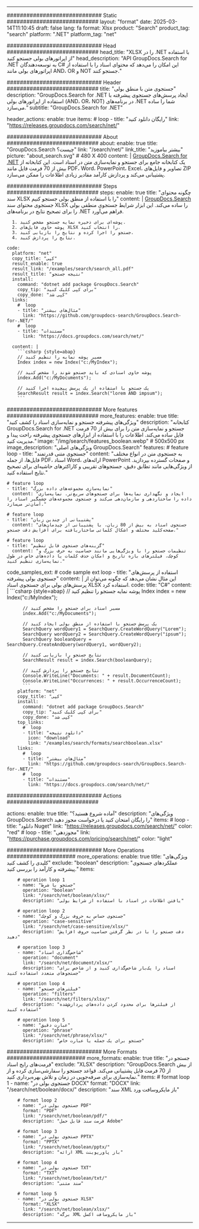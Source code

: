 
---
############################# Static ############################
layout: "format"
date:  2025-03-14T11:10:45
draft: false
lang: fa
format: Xlsx
product: "Search"
product_tag: "search"
platform: ".NET"
platform_tag: "net"

############################# Head ############################
head_title: "XLSX را در .NET با استفاده از اپراتورهای بولی جستجو کنید"
head_description: "API GroupDocs.Search for .NET به توسعه‌دهندگان C# این امکان را می‌دهد که محتوای اسناد را با استفاده از اپراتورهای بولی مانند AND، OR و NOT جستجو کنند."

############################# Header ############################
title: "جستجوی متن با منطق بولی" 
description: "GroupDocs.Search for .NET ایجاد پرسش‌های جستجوی پیشرفته با استفاده از اپراتورهای بولی (AND، OR، NOT) در برنامه‌های .NET شما را ساده می‌سازد."
subtitle: "GroupDocs.Search for .NET" 

header_actions:
  enable: true
  items:
    #  loop
    - title: "رایگان دانلود کنید"
      link: "https://releases.groupdocs.com/search/net/"
      
############################# About ############################
about:
    enable: true
    title: "GroupDocs.Search چیست؟"
    link: "/search/net/"
    link_title: "بیشتر بیاموزید"
    picture: "about_search.svg" # 480 X 400
    content: |
       [GroupDocs.Search for .NET](/search/net/) یک کتابخانه جامع برای جستجو و نمایه‌سازی متن در اسناد است. این کتابخانه از بیش از 70 فرمت فایل مانند PDF، Word، PowerPoint، Excel، تصاویر و فایل‌های ZIP پشتیبانی می‌کند و پردازش کارآمد مقادیر زیادی اطلاعات را ممکن می‌سازد.

############################# Steps ############################
steps:
    enable: true
    title: "چگونه محتوای سند XLSX را با استفاده از منطق بولی جستجو کنیم"
    content: |
      [GroupDocs.Search](/search/net/) جستجوی محتوای سند XLSX را ساده می‌کند. این ابزار شرایط جستجوی منطقی بولی را برای تصحیح نتایج در برنامه‌های .NET فراهم می‌آورد.
      
      1. پوشه‌ای برای ذخیره نمایه جستجو مشخص کنید.
      2. پوشه حاوی فایل‌های XLSX را انتخاب کنید.
      3. جستجو را اجرا کرده و نتایج را بازیابی کنید.
      4. نتایج را پردازش کنید.
   
    code:
      platform: "net"
      copy_title: "کپی"
      result_enable: true
      result_link: "/examples/search/search_all.pdf"
      result_title: "نتیجه جستجو"
      install:
        command: "dotnet add package GroupDocs.Search"
        copy_tip: "برای کپی کلیک کنید"
        copy_done: "کپی شد"
      links:
        #  loop
        - title: "مثال‌های بیشتر"
          link: "https://github.com/groupdocs-search/GroupDocs.Search-for-.NET/"
        #  loop
        - title: "مستندات"
          link: "https://docs.groupdocs.com/search/net/"
          
      content: |
        ```csharp {style=abap}
        // مسیر پوشه نمایه را تنظیم کنید
        Index index = new Index("c:/MyIndex");

        // پوشه حاوی اسنادی که باید جستجو شوند را مشخص کنید
        index.Add("c:/MyDocuments");

        // یک جستجو با استفاده از یک پرسش پیچیده اجرا کنید
        SearchResult result = index.Search("lorem AND impsum");
        ```            

############################# More features ############################
more_features:
  enable: true
  title: "ویژگی‌های پیشرفته جستجو و نمایه‌سازی اسناد را کشف کنید"
  description: "کتابخانه GroupDocs.Search for .NET جستجو و نمایه‌سازی متن را برای بیش از 70 فرمت فایل ساده می‌کند. اطلاعات را با استفاده از ابزارهای جستجوی پیشرفته راحت پیدا و مدیریت کنید."
  image: "/img/search/features_boolean.webp" # 500x500 px
  image_description: "ویژگی‌های اصلی GroupDocs.Search"
  features:
    # feature loop
    - title: "جستجوی متنی قدرتمند"
      content: "به جستجوی متن در انواع مختلف فایل‌ها، از جمله PDF، اسناد Word، ارائه‌های PowerPoint و صفحات گسترده بپردازید. از ویژگی‌هایی مانند تطابق دقیق، جستجوهای تقریبی و کاراکترهای حاشیه‌ای برای تصحیح نتایج استفاده کنید."

    # feature loop
    - title: "نمایه‌سازی مجموعه‌های داده بزرگ"
      content: "ایجاد و نگهداری نمایه‌ها برای جستجوهای سریع‌تر. نمایه‌سازی داده را ساختاردهی و سازمان‌دهی می‌کند و جستجوی مجموعه‌های چشمگیر اسناد را آسان‌تر می‌سازد."

    # feature loop
    - title: "پشتیبانی از چندین زبان"
      content: "جستجوی اسناد به بیش از 80 زبان، با پشتیبانی از چیدمان‌های صفحه‌کلید مختلف و اشکال کلماتی ساختاریافته برای افزایش دقت جستجو."

    # feature loop
    - title: "گزینه‌های جستجوی قابل تنظیم"
      content: "تنظیمات جستجو را با ویژگی‌هایی مانند حساسیت به حرف بزرگ و کوچک، فیلترهای بازه تاریخ و امکان حذف کلمات یا داده‌های خاص در طول نمایه‌سازی تنظیم کنید."
      
  code_samples_ext:
    # code sample ext loop
    - title: "استفاده از پرسش‌های جستجوی بولی پیشرفته"
      content: |
        این مثال نشان می‌دهد که چگونه می‌توان از پرسش‌های بولی برای جستجوی اسناد XLSX استفاده کرد.
      code:
        title: "C#"
        content: |
          ```csharp {style=abap}
          // پوشه نمایه جستجو را تنظیم کنید
          Index index = new Index("c:/MyIndex");
              
          // مسیر اسناد برای جستجو را مشخص کنید
          index.Add("c:/MyDocuments");

          // یک پرسش جستجو با استفاده از منطق بولی ایجاد کنید
          SearchQuery wordQuery1 = SearchQuery.CreateWordQuery("Lorem");
          SearchQuery wordQuery2 = SearchQuery.CreateWordQuery("ipsum");
          SearchQuery booleanQuery = SearchQuery.CreateAndQuery(wordQuery1, wordQuery2);

          // نتایج جستجو را بازیابی کنید
          SearchResult result = index.Search(booleanQuery);
          
          // نتایج جستجو را پردازش کنید
          Console.WriteLine("Documents: " + result.DocumentCount);
          Console.WriteLine("Occurrences: " + result.OccurrenceCount);
          ```
        platform: "net"
        copy_title: "کپی"
        install:
          command: "dotnet add package GroupDocs.Search"
          copy_tip: "برای کپی کلیک کنید"
          copy_done: "کپی شد"
        top_links:
          #  loop
          - title: "دانلود نتیجه"
            icon: "download"
            link: "/examples/search/formats/searchboolean.xlsx"
        links:
          #  loop
          - title: "مثال‌های بیشتر"
            link: "https://github.com/groupdocs-search/GroupDocs.Search-for-.NET/"
          #  loop
          - title: "مستندات"
            link: "https://docs.groupdocs.com/search/net/"
            

            


############################# Actions ############################

actions:
  enable: true
  title: "آماده شروع هستید؟"
  description: "ویژگی‌های GroupDocs.Search را رایگان امتحان کنید یا درخواست مجوز دهید"
  items:
    #  loop
    - title: "دانلود Nuget"
      link: "https://releases.groupdocs.com/search/net/"
      color: "red"
        #  loop
    - title: "مجوزدهی"
      link: "https://purchase.groupdocs.com/pricing/search/net/"
      color: "light"


############################# More Operations #####################
more_operations:
    enable: true
    title: "ویژگی‌های کلیدی را کشف کنید"
    exclude: "boolean"
    description: "عملکردهای جستجوی پیشرفته و کارآمد را بررسی کنید."
    items: 
          
        # operation loop 1
        - name: "جستجو با شرط"
          operation: "boolean"
          link: "/search/net/boolean/xlsx/"
          description: "یافتن اطلاعات در اسناد با استفاده از شرایط بولی"

        # operation loop 2
        - name: "جستجوی حساس به حروف بزرگ و کوچک"
          operation: "case-sensitive"
          link: "/search/net/case-sensitive/xlsx/"
          description: "دقت جستجو را با در نظر گرفتن حساسیت حروف افزایش دهید"

        # operation loop 3
        - name: "شاخص‌گذاری اسناد"
          operation: "document"
          link: "/search/net/document/xlsx/"
          description: "اسناد را یک‌بار شاخص‌گذاری کنید و از شاخص برای جستجوهای متعدد استفاده کنید"

        # operation loop 4
        - name: "فیلترهای جستجو"
          operation: "filters"
          link: "/search/net/filters/xlsx/"
          description: "از فیلترها برای محدود کردن داده‌های پردازش‌شده استفاده کنید"

        # operation loop 5
        - name: "عبارت دقیق"
          operation: "phrase"
          link: "/search/net/phrase/xlsx/"
          description: "جستجو برای یک جمله یا عبارت خاص"
          
        
          
############################# More Formats ########################
more_formats:
    enable: true
    title: "جستجو در فرمت‌های رایج اسناد"
    exclude: "XLSX"
    description: "GroupDocs.Search از بیش از 70 فرمت فایل پشتیبانی می‌کند. قواعد جستجو را سفارشی‌سازی کرده و از نمایه‌سازی برای صرفه‌جویی در زمان و تلاش بهره‌برداری کنید."
    items: 
        # format loop 1
        - name: "جستجوی بولی در DOCX"
          format: "DOCX"
          link: "/search/net/boolean/docx/"
          description: "سند XML باز مایکروسافت ورد"
          
        # format loop 2
        - name: "جستجوی بولی در PDF"
          format: "PDF"
          link: "/search/net/boolean/pdf/"
          description: "فرمت سند قابل حمل Adobe"
          
        # format loop 3
        - name: "جستجوی بولی در PPTX"
          format: "PPTX"
          link: "/search/net/boolean/pptx/"
          description: "ارائه XML باز پاورپوینت"

        # format loop 4
        - name: "جستجوی بولی در TXT"
          format: "TXT"
          link: "/search/net/boolean/txt/"
          description: "سند متنی"
          
        # format loop 5
        - name: "جستجوی بولی در XLSX"
          format: "XLSX"
          link: "/search/net/boolean/xlsx/"
          description: "برگه XML باز مایکروسافت اکسل"
  

---